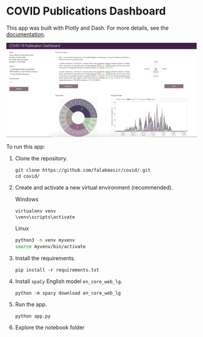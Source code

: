 # COVID Publications Dashboard

This app was built with Plotly and Dash. For more details, see the [documentation](https://plotly.com/).

![screenshot.png](screenshot.png)

To run this app:

1. Clone the repository.

    ```
    git clone https://github.com/falakmasir/covid/.git
    cd covid/
    ```
    
2. Create and activate a new virtual environment (recommended).

    Windows
    
    ```
    virtualenv venv 
    \venv\scripts\activate
    ```
    
    Linux
    
    ```bash
    python3 -m venv myvenv
    source myvenv/bin/activate
    ```

3. Install the requirements.

    ```
    pip install -r requirements.txt
    ```
  
4. Install `spaCy` English model `en_core_web_lg`.

    ```
    python -m spacy download en_core_web_lg
    ```
     
5. Run the app.

    ```
    python app.py
    ```

6. Explore the notebook folder
